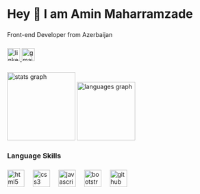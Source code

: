 <h1 align="left">Hey 👋 I am Amin Maharramzade</h1>

###

<p align="left">Front-end Developer from Azerbaijan</p>

###

<div align="left">
  <a href="https://www.linkedin.com/in/amin-maharramzade-669b742b0/" target="_blank">
    <img src="https://img.shields.io/static/v1?message=LinkedIn&logo=linkedin&label=&color=0077B5&logoColor=white&labelColor=&style=flat" height="30" alt="linkedin logo"  />
  </a>
  <a href="maharramzadeamin@gmail.com" target="_blank">
    <img src="https://img.shields.io/static/v1?message=Gmail&logo=gmail&label=&color=D14836&logoColor=white&labelColor=&style=flat" height="30" alt="gmail logo"  />
  </a>
</div>

###

<div align="left">
  <img src="https://github-readme-stats.vercel.app/api?username=aminmaharramzade&hide_title=false&hide_rank=false&show_icons=true&include_all_commits=true&count_private=true&disable_animations=false&theme=dark&locale=en&hide_border=false&order=1" height="159" alt="stats graph"  />
  <img src="https://github-readme-stats.vercel.app/api/top-langs?username=aminmaharramzade&locale=en&hide_title=false&layout=compact&card_width=320&langs_count=3&theme=github_dark&hide_border=false&order=2" height="136" alt="languages graph"  />
</div>

###

<h3 align="left">Language Skills</h3>

###

<div align="left">
  <img src="https://cdn.jsdelivr.net/gh/devicons/devicon/icons/html5/html5-original.svg" height="40" alt="html5 logo"  />
  <img width="12" />
  <img src="https://cdn.jsdelivr.net/gh/devicons/devicon/icons/css3/css3-original.svg" height="40" alt="css3 logo"  />
  <img width="12" />
  <img src="https://cdn.jsdelivr.net/gh/devicons/devicon/icons/javascript/javascript-original.svg" height="40" alt="javascript logo"  />
  <img width="12" />
  <img src="https://cdn.jsdelivr.net/gh/devicons/devicon/icons/bootstrap/bootstrap-original.svg" height="40" alt="bootstrap logo"  />
  <img width="12" />
  <img src="https://cdn.jsdelivr.net/gh/devicons/devicon/icons/github/github-original.svg" height="40" alt="github logo"  />
</div>

###
